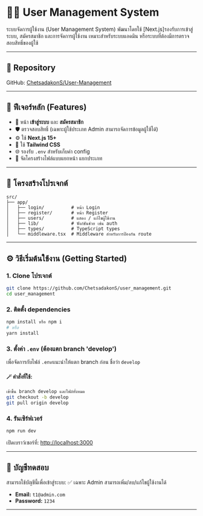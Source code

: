 # 🧑‍💼 User Management System

ระบบจัดการผู้ใช้งาน (User Management System) พัฒนาโดยใช้ [Next.js]รองรับการเข้าสู่ระบบ, สมัครสมาชิก และการจัดการผู้ใช้งาน เหมาะสำหรับระบบแอดมิน หรือระบบที่ต้องมีการตรวจสอบสิทธิ์ของผู้ใช้

---

## 🔗 Repository

GitHub: [ChetsadakonS/User-Management](https://github.com/ChetsadakonS/User-Management.git)

---

## 🚀 ฟีเจอร์หลัก (Features)

- 🔐 หน้า **เข้าสู่ระบบ** และ **สมัครสมาชิก**
- 🛡️ ตรวจสอบสิทธิ์ (เฉพาะผู้ใช้ประเภท Admin สามารถจัดการข้อมูลผู้ใช้ได้)
- ⚙️ ใช้ **Next.js 15+** 
- 🎨 ใช้ **Tailwind CSS**
- 🌐 รองรับ `.env` สำหรับเก็บค่า config
- 📂 จัดโครงสร้างไฟล์แบบแยกหน้า แยกประเภท

---

## 📁 โครงสร้างโปรเจกต์

```
src/
├── app/
│   ├── login/          # หน้า Login
│   ├── register/       # หน้า Register
│   ├── users/          # แสดง / แก้ไขผู้ใช้งาน
│   ├── lib/            # ฟังก์ชันช่วย เช่น auth
│   ├── types/          # TypeScript types
│   └── middleware.tsx  # Middleware สำหรับการป้องกัน route
```

---

## ⚙️ วิธีเริ่มต้นใช้งาน (Getting Started)

### 1. Clone โปรเจกต์

```bash
git clone https://github.com/ChetsadakonS/user_management.git
cd user_management
```

### 2. ติดตั้ง dependencies

```bash
npm install หรือ npm i
# หรือ
yarn install
```

### 3. ตั้งค่า `.env` (ต้องแตก branch 'develop')

เพื่อจัดการกับไฟล์ `.env`แนะนำให้แตก branch ก่อน ชื่อว่า `develop`

#### 🪄 คำสั่งที่ใช้:

```bash
เข้าขึ้น branch develop และไฟล์ทั้งหมด
git checkout -b develop
git pull origin develop
```

### 4. รันเซิร์ฟเวอร์

```bash
npm run dev
```

เปิดเบราว์เซอร์ที่: [http://localhost:3000](http://localhost:3000)

---

## 🧪 บัญชีทดสอบ

สามารถใช้บัญชีนี้เพื่อเข้าสู่ระบบ:
✅ เฉพาะ Admin สามารถเพิ่ม/ลบ/แก้ไขผู้ใช้งานได้
- **Email:** `t1@admin.com`
- **Password:** `1234`


---


